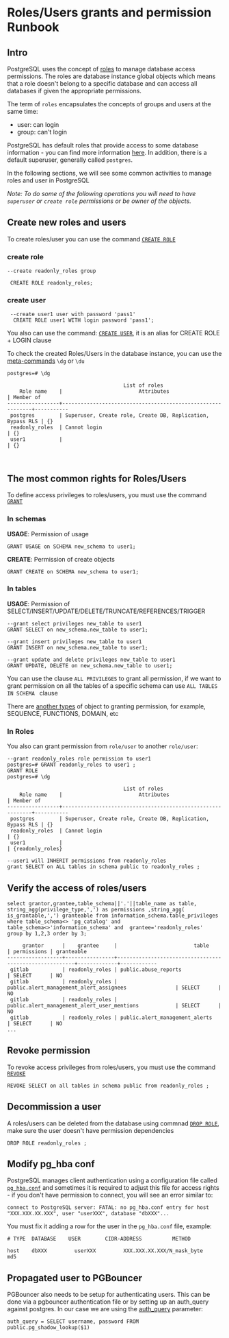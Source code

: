 # Roles/Users grants and permission Runbook


## Intro
PostgreSQL uses the concept of [roles](https://www.postgresql.org/docs/11/user-manag.html) to manage database access permissions. The roles are database instance global objects which means that a role doesn't belong to a specific database and can access all databases if given the appropriate permissions.

The term of `roles` encapsulates the concepts of groups and users at the same time:

 * user: can login
 * group: can't login

PostgreSQL has default roles that provide access to some database information - you can find more information [here](https://www.postgresql.org/docs/11/default-roles.html). In addition, there is a default superuser, generally called `postgres`.


In the following sections, we will see  some common activities to manage roles and user in PostgreSQL

*Note: To do some of the following operations you will need to have `superuser` or `create role` permissions or be owner of the objects.*

## Create new roles and users
To create roles/user you can use the command [`CREATE ROLE`](https://www.postgresql.org/docs/11/sql-createrole.html)

### create role
 ```
 --create readonly_roles group  
   
  CREATE ROLE readonly_roles;
 ```

### create user
```
 --create user1 user with password 'pass1'
  CREATE ROLE user1 WITH login password 'pass1';
 ```

You also can use the command:  [`CREATE USER`](https://www.postgresql.org/docs/11/sql-createuser.html), it is an alias for CREATE ROLE + LOGIN clause

To check the created Roles/Users in the database instance, you can use the [meta-commands](https://www.postgresql.org/docs/11/app-psql.html#APP-PSQL-META-COMMANDS) `\dg` or  `\du`



```
postgres=# \dg

                                      List of roles
    Role name    |                         Attributes                         | Member of 
-----------------+------------------------------------------------------------+-----------
 postgres        | Superuser, Create role, Create DB, Replication, Bypass RLS | {}
 readonly_roles  | Cannot login                                               | {}
 user1           |                                                            | {}



```
## The most common rights for Roles/Users
To define access privileges to roles/users, you must use the command [`GRANT`](https://www.postgresql.org/docs/11/sql-grant.html)
### In schemas

**USAGE**: Permission of usage
```
GRANT USAGE on SCHEMA new_schema to user1;
```
**CREATE**: Permission of create objects
```
GRANT CREATE on SCHEMA new_schema to user1;
```


### In tables

**USAGE**: Permission of SELECT/INSERT/UPDATE/DELETE/TRUNCATE/REFERENCES/TRIGGER
```
--grant select privileges new_table to user1
GRANT SELECT on new_schema.new_table to user1;
```
```
--grant insert privileges new_table to user1
GRANT INSERT on new_schema.new_table to user1;
```
```
--grant update and delete privileges new_table to user1
GRANT UPDATE, DELETE on new_schema.new_table to user1;
```
You can use the clause `ALL PRIVILEGES`  to grant all permission, if we want to grant permission on all the tables of a specific schema can use `ALL TABLES IN SCHEMA ` clause

There are [another types](https://www.postgresql.org/docs/11/sql-grant.html) of object to granting permission, for example, SEQUENCE, FUNCTIONS, DOMAIN, etc

### In Roles
You also can grant permission from `role/user` to another `role/user`:

```
--grant readonly_roles role permission to user1
postgres=# GRANT readonly_roles to user1 ;
GRANT ROLE
postgres=# \dg

                                      List of roles
    Role name    |                         Attributes                         | Member of 
-----------------+------------------------------------------------------------+-----------
 postgres        | Superuser, Create role, Create DB, Replication, Bypass RLS | {}
 readonly_roles  | Cannot login                                               | {}
 user1           |                                                            | {readonly_roles}

--user1 will INHERIT permissions from readonly_roles
grant SELECT on ALL tables in schema public to readonly_roles ;

```
## Verify the access of roles/users

```
select grantor,grantee,table_schema||'.'||table_name as table, string_agg(privilege_type,',') as permissions ,string_agg( is_grantable,',') granteable from information_schema.table_privileges where table_schema<> 'pg_catalog' and table_schema<>'information_schema' and  grantee='readonly_roles'  group by 1,2,3 order by 3;

     grantor      |    grantee     |                         table                          | permissions | granteable 
------------------+----------------+--------------------------------------------------------+-------------+------------
 gitlab           | readonly_roles | public.abuse_reports                                   | SELECT      | NO
 gitlab           | readonly_roles | public.alert_management_alert_assignees                | SELECT      | NO
 gitlab           | readonly_roles | public.alert_management_alert_user_mentions            | SELECT      | NO
 gitlab           | readonly_roles | public.alert_management_alerts                         | SELECT      | NO
...

```

## Revoke permission
To revoke access privileges from roles/users, you must use the command [`REVOKE`](https://www.postgresql.org/docs/11/sql-revoke.html)
```
REVOKE SELECT on all tables in schema public from readonly_roles ;
```


## Decommission a user
A roles/users can be deleted from the database using commnad [`DROP ROLE`](https://www.postgresql.org/docs/11/sql-droprole.html), make sure the user doesn't have permission dependencies

```
DROP ROLE readonly_roles ;
```

## Modify pg_hba conf
PostgreSQL manages client authentication using a configuration file called [`pg_hba.conf`](https://www.postgresql.org/docs/11/auth-pg-hba-conf.html) and sometimes it is required to adjust this file for access rights - if you don't have permission to connect, you will see an error similar to:

```
connect to PostgreSQL server: FATAL: no pg_hba.conf entry for host "XXX.XXX.XX.XXX", user "userXXX", database "dbXXX"...

```
You must fix it adding a row for the user in the `pg_hba.conf` file, example:

```
# TYPE  DATABASE    USER        CIDR-ADDRESS          METHOD

host    dbXXX         userXXX         XXX.XXX.XX.XXX/N_mask_byte     md5

```


## Propagated user to PGBouncer 
PGBouncer also needs to be setup for authenticating users. This can be done via a pgbouncer authentication file or by setting up an auth_query against postgres. In our case we are using the [auth_query](https://www.pgbouncer.org/config.html#auth_query) parameter:

```
auth_query = SELECT username, password FROM public.pg_shadow_lookup($1)
```
